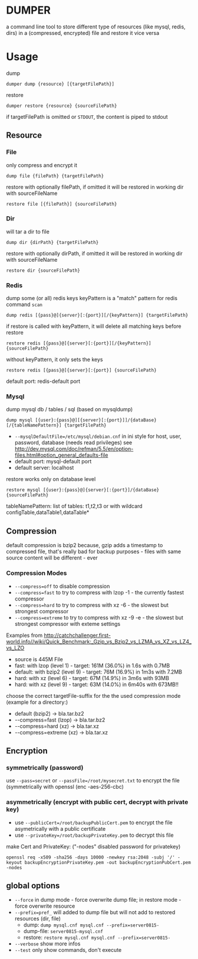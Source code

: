 # DUMPER

a command line tool to store different type of resources (like mysql, redis, dirs) in a (compressed, encrypted) file
and restore it vice versa

# Usage
dump

	dumper dump {resource} [{targetFilePath}]

restore

	dumper restore {resource} {sourceFilePath}

if targetFilePath is omitted or `STDOUT`, the content is piped to stdout

## Resource

### File
only compress and encrypt it

	dump file {filePath} {targetFilePath}

restore with optionally filePath, if omitted it will be restored in working dir with sourceFileName

	restore file [{filePath}] {sourceFilePath}

### Dir
will tar a dir to file

	dump dir {dirPath} {targetFilePath}
	
restore with optionally dirPath, if omitted it will be restored in working dir with sourceFileName

	restore dir {sourceFilePath}
	

### Redis
dump some (or all) redis keys
keyPattern is a "match" pattern for redis command `scan`

	dump redis [{pass}@]{server}[:{port}][/{keyPattern}] {targetFilePath}

if restore is called with keyPattern, it will delete all matching keys before restore

	restore redis [{pass}@]{server}[:{port}][/{keyPattern}] {sourceFilePath}

without keyPattern, it only sets the keys

	restore redis [{pass}@]{server}[:{port}] {sourceFilePath}


default port: redis-default port

### Mysql
dump mysql db / tables / sql (based on mysqldump)

	dump mysql [{user}:{pass}@][{server}[:{port}]]/{dataBase}[/{tableNamePattern}] {targetFilePath} 
	
* `--mysqlDefaultFile=/etc/mysql/debian.cnf` in ini style for host, user, password, database  (needs read privileges) see http://dev.mysql.com/doc/refman/5.5/en/option-files.html#option_general_defaults-file
* default port: mysql-default port
* default server: localhost


restore works only on database level

	restore mysql [{user}:{pass}@]{server}[:{port}]/{dataBase} {sourceFilePath}



tableNamePattern: list of tables: t1,t2,t3 or with wildcard configTable,dataTable1,dataTable*


## Compression

default  compression is bzip2 because, gzip adds a timestamp to compressed file, that's really bad for backup purposes - files with same source content will be different - ever
### Compression Modes
* `--compress=off` to disable compression
* `--compress=fast` to try to compress with lzop -1  - the currently fastest compressor
* `--compress=hard` to try to compress with xz -6 - the slowest but strongest compressor 
* `--compress=extreme` to try to compress with xz -9 -e - the slowest but strongest compressor  with exteme settings 

Examples from http://catchchallenger.first-world.info//wiki/Quick_Benchmark:_Gzip_vs_Bzip2_vs_LZMA_vs_XZ_vs_LZ4_vs_LZO

* source is 445M File
* fast: with lzop (level 1) - target: 161M (36.0%) in 1.6s with 0.7MB
* default:  with bzip2 (level 9) - target: 76M (16.9%) in 1m3s with 7.2MB
* hard: with xz (level 6) - target: 67M (14.9%) in 3m6s with 93MB
* hard: with xz (level 9) - target: 63M (14.0%) in 6m40s with 673MB!!

choose the correct targetFile-suffix for the the used compression mode (example for a directory:)
* default (bzip2) -> bla.tar.bz2
* --compress=fast (lzop) -> bla.tar.bz2
* --compress=hard (xz) -> bla.tar.xz
* --compress=extreme (xz) -> bla.tar.xz


## Encryption

### symmetrically (password)
use `--pass=secret` or `--passFile=/root/mysecret.txt` to encrypt the file (symmetrically with openssl (enc -aes-256-cbc)


### asymmetrically (encrypt with public cert, decrypt with private key)
* use `--publicCert=/root/backupPublicCert.pem` to encrypt the file asymetrically with a public certificate 
* use `--privateKey=/root/backupPrivateKey.pem` to decrypt this file

make Cert and PrivateKey: ("-nodes" disabled password for privatekey)

`openssl req -x509 -sha256 -days 10000 -newkey rsa:2048 -subj '/' -keyout backupEncryptionPrivateKey.pem -out backupEncryptionPubCert.pem -nodes`


## global options

* `--force` in dump mode - force overwrite dump file; in restore mode - force overwrite resource
* `--prefix=pref_` will added to dump file but will not add to restored resources (dir, file)   
	* dump: `dump mysql.cnf mysql.cnf --prefix=server0815-`
	* dump-file: `server0815-mysql.cnf`  
	* restore: `restore mysql.cnf mysql.cnf --prefix=server0815-`
* `--verbose` show more infos
* `--test` only show commands, don't execute 

